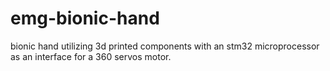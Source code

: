 # emg-bionic-hand
bionic hand utilizing 3d printed components with an stm32 microprocessor as an interface for a 360 servos motor.
